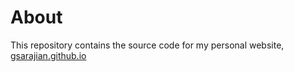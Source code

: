 # About
This repository contains the source code for my personal website, [gsarajian.github.io](https://gsarajian.github.io/)
